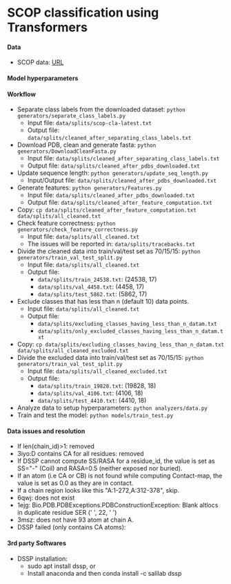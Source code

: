 # SCOP classification using Transformers

#### Data
* SCOP data: [URL](https://scop.mrc-lmb.cam.ac.uk/files/scop-cla-latest.txt)

#### Model hyperparameters


#### Workflow
* Separate class labels from the downloaded dataset: `python generators/separate_class_labels.py`
    * Input file: `data/splits/scop-cla-latest.txt`
    * Output file: `data/splits/cleaned_after_separating_class_labels.txt`
* Download PDB, clean and generate fasta: `python generators/DownloadCleanFasta.py`
    * Input file: `data/splits/cleaned_after_separating_class_labels.txt`
    * Output file: `data/splits/cleaned_after_pdbs_downloaded.txt`
* Update sequence length: `python generators/update_seq_length.py`
    * Input/Output file: `data/splits/cleaned_after_pdbs_downloaded.txt`
* Generate features: `python generators/Features.py`
    * Input file: `data/splits/cleaned_after_pdbs_downloaded.txt`
    * Output file: `data/splits/cleaned_after_feature_computation.txt`
* Copy: `cp data/splits/cleaned_after_feature_computation.txt data/splits/all_cleaned.txt`
* Check feature correctness: `python generators/check_feature_correctness.py`
    * Input file: `data/splits/all_cleaned.txt`
    * The issues will be reported in: `data/splits/tracebacks.txt`
* Divide the cleaned data into train/val/test set as 70/15/15: `python generators/train_val_test_split.py`
    * Input file: `data/splits/all_cleaned.txt`
    * Output file:
        * `data/splits/train_24538.txt`: (24538, 17)
        * `data/splits/val_4458.txt`: (4458, 17)
        * `data/splits/test_5862.txt`: (5862, 17)
* Exclude classes that has less than n (default 10) data points.
    * Input file: `data/splits/all_cleaned.txt`
    * Output file: 
        * `data/splits/excluding_classes_having_less_than_n_datam.txt`
        * `data/splits/only_excluded_classes_having_less_than_n_datam.txt`
* Copy: `cp data/splits/excluding_classes_having_less_than_n_datam.txt data/splits/all_cleaned_excluded.txt`
* Divide the excluded data into train/val/test set as 70/15/15: `python generators/train_val_test_split.py`
    * Input file: `data/splits/all_cleaned_excluded.txt`
    * Output file:
        * `data/splits/train_19828.txt`: (19828, 18)  
        * `data/splits/val_4106.txt`: (4106, 18)
        * `data/splits/test_4410.txt`: (4410, 18)
* Analyze data to setup hyperparameters: `python analyzers/data.py`
* Train and test the model: `python models/train_test.py`

#### Data issues and resolution
* If len(chain_id)>1: removed
* 3iyo:D contains CA for all residues: removed
* If DSSP cannot compute SS/RASA for a residue_id, the value is set as SS="-" (Coil) and RASA=0.5 (neither exposed nor buried).
* If an atom (i.e CA or CB) is not found while computing Contact-map, the value is set as 0.0 as they are in contact.
* If a chain region looks like this "A:1-272,A:312-378", skip.
* 6qwj: does not exist
* 1ejg: Bio.PDB.PDBExceptions.PDBConstructionException: Blank altlocs in duplicate residue SER (' ', 22, ' ')
* 3msz: does not have 93 atom at chain A.
* DSSP failed (only contains CA atoms):

#### 3rd party Softwares
* DSSP installation: 
    * sudo apt install dssp, or
    * Install anaconda and then conda install -c salilab dssp 